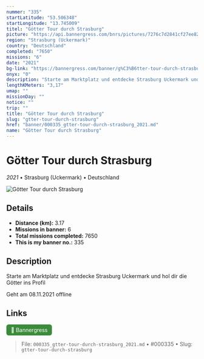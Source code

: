 ```yaml
---
nummer: "335"
startLatitude: "53.506348"
startLongitude: "13.745009"
titel: "Götter Tour durch Strasburg"
picture: "https://api.bannergress.com/bnrs/pictures/7276c7d2841cf27ee82a1745bda51c27"
region: "Strasburg (Uckermark)"
country: "Deutschland"
completed: "7650"
missions: "6"
date: "2021"
bg-link: "https://bannergress.com/banner/g%C3%B6tter-tour-durch-strasburg-8cf3"
onyx: "0"
description: "Starte am Marktplatz und entdecke Strasburg Uckermark und hol dir die Götter ins Profil\n\nGeht am 08.11.2021 offline"
lengthKMeters: "3,17"
umap: ""
missionDay: ""
notice: ""
trip: ""
title: "Götter Tour durch Strasburg"
slug: "gtter-tour-durch-strasburg"
href: "banner/000335_gtter-tour-durch-strasburg_2021.md"
name: "Götter Tour durch Strasburg"
---
```

# Götter Tour durch Strasburg

*2021* • Strasburg (Uckermark) • Deutschland

![Götter Tour durch Strasburg](https://api.bannergress.com/bnrs/pictures/7276c7d2841cf27ee82a1745bda51c27)



## Details
- **Distance (km):** 3.17
- **Missions in banner:** 6
- **Total missions completed:** 7650
- **This is my banner no.:** 335



## Description
Starte am Marktplatz und entdecke Strasburg Uckermark und hol dir die Götter ins Profil

Geht am 08.11.2021 offline



## Links
<a href="https://bannergress.com/banner/g%C3%B6tter-tour-durch-strasburg-8cf3" target="_blank" style="display:inline-block;margin-right:8px;padding:6px 12px;background:#3c8b3c;color:#fff;text-decoration:none;border-radius:6px;">🔗 Bannergress</a>



> File: `000335_gtter-tour-durch-strasburg_2021.md`
> • #000335
> • Slug: `gtter-tour-durch-strasburg`
